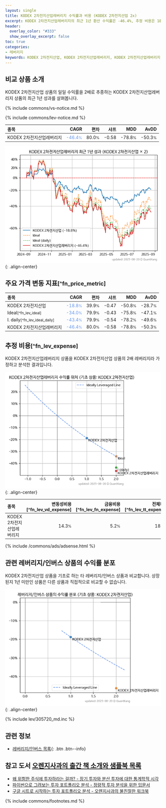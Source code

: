 ```yaml
---
layout: single
title: KODEX 2차전지산업레버리지 수익률과 비용 (KODEX 2차전지산업 2x)
excerpt: KODEX 2차전지산업레버리지의 최근 1년 환산 수익률은 -46.4%, 추정 비용은 18.8%입니다.
header:
  overlay_color: "#333"
  show_overlay_excerpt: false
toc: true
categories:
- 레버리지
keywords: KODEX 2차전지산업, KODEX 2차전지산업레버리지, KODEX 2차전지산업레버리지 KODEX 2차전지산업 비교, 462330, 305720, 462330 462330 비교
---
```


## 비교 상품 소개


KODEX 2차전지산업 상품의 일일 수익률을 2배로 추종하는 KODEX 2차전지산업레버리지 상품의 최근 1년 성과를 살펴봅니다.





{% include commons/vs-notice.md %}

{% include commons/lev-notice.md %}

| **종목** | **CAGR** | **편차** | **샤프** | **MDD** | **AvDD** |
| :------------ | ------: | -----------: | -------: | ------: | -------: |
| KODEX 2차전지산업레버리지 | <span style="color: cornflowerblue">-46.4<small>%</small></span> | 80.0<small>%</small> | -0.58 | -78.8<small>%</small> | -50.3<small>%</small> |

<!-- more -->


![KODEX 2차전지산업레버리지](/lev/images/462330.png){: .align-center}


## 주요 가격 변동 지표<small>[^fn_price_metric]</small>


| **종목** | **CAGR** | **편차** | **샤프** | **MDD** | **AvDD** |
| :------------ | ------: | -----------: | -------: | ------: | -------: |
| KODEX 2차전지산업 | <span style="color: cornflowerblue">-18.8<small>%</small></span> | 39.9<small>%</small> | -0.47 | -50.8<small>%</small> | -28.7<small>%</small> |
| Ideal<small>[^fn_lev_ideal]</small> | <span style="color: cornflowerblue">-34.0<small>%</small></span> | 79.9<small>%</small> | -0.43 | -75.8<small>%</small> | -47.1<small>%</small> |
| I. daily<small>[^fn_lev_ideal_daily]</small> | <span style="color: cornflowerblue">-43.4<small>%</small></span> | 79.9<small>%</small> | -0.54 | -78.2<small>%</small> | -49.6<small>%</small> |
| KODEX 2차전지산업레버리지 | <span style="color: cornflowerblue">-46.4<small>%</small></span> | 80.0<small>%</small> | -0.58 | -78.8<small>%</small> | -50.3<small>%</small> |


## 추정 비용<small>[^fn_lev_expense]</small><a id="expense"></a>

KODEX 2차전지산업레버리지 상품을 KODEX 2차전지산업 상품의 2배 레버리지라 가정하고 분석한 결과입니다.

![KODEX 2차전지산업레버리지](/lev/images/462330_ideal.png){: .align-center}

| **종목** | **변동성비용**[^fn_lev_vd_expense] | **금융비용**[^fn_lev_fn_expense] | **전체비용**[^fn_lev_tt_expense] |
| :------------ | ------: | -----------: | -------: |
| KODEX 2차전지산업레버리지 | 14.3<small>%</small> | 5.2<small>%</small> | 18.8<small>%</small> |

{% include /commons/ads/adsense.html %}



## 관련 레버리지/인버스 상품의 수익률 분포

KODEX 2차전지산업 상품을 기초로 하는 타 레버리지/인버스 상품과 비교합니다. 상장된지 1년 미만인 상품은 다른 상품과 직접적으로 비교할 수 없습니다.

![KODEX 2차전지산업](/lev/images/305720_ideal.png){: .align-center}

{% include lev/305720_md.inc %}


## 관련 정보

- [레버리지/인버스 목록](/lev/){: .btn .btn--info}


## 참고 도서 [오렌지사과의 출간 책 소개와 샘플북 목록](https://kongdori.tistory.com/691)

- [왜 위험한 주식에 투자하라는 걸까? - 장기 투자와 분산 투자에 대한 통계학적 시각](https://kongdori.tistory.com/421)
- [파이썬으로 그려보는 투자 포트폴리오 분석  - 정량적 투자 분석을 위한 입문서](https://kongdori.tistory.com/643)
- [구글 시트로 시작하는 투자 포트폴리오 분석 - 오렌지사과의 불친절한 워크북](https://kongdori.tistory.com/449)

{% include commons/footnotes.md %}